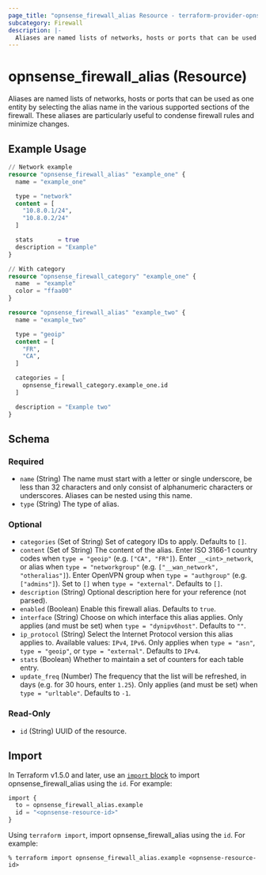 ```yaml
---
page_title: "opnsense_firewall_alias Resource - terraform-provider-opnsense"
subcategory: Firewall
description: |-
  Aliases are named lists of networks, hosts or ports that can be used as one entity by selecting the alias name in the various supported sections of the firewall. These aliases are particularly useful to condense firewall rules and minimize changes.
---
```


# opnsense_firewall_alias (Resource)

Aliases are named lists of networks, hosts or ports that can be used as one entity by selecting the alias name in the various supported sections of the firewall. These aliases are particularly useful to condense firewall rules and minimize changes.

## Example Usage

```terraform
// Network example
resource "opnsense_firewall_alias" "example_one" {
  name = "example_one"

  type = "network"
  content = [
    "10.8.0.1/24",
    "10.8.0.2/24"
  ]

  stats       = true
  description = "Example"
}

// With category
resource "opnsense_firewall_category" "example_one" {
  name  = "example"
  color = "ffaa00"
}

resource "opnsense_firewall_alias" "example_two" {
  name = "example_two"

  type = "geoip"
  content = [
    "FR",
    "CA",
  ]

  categories = [
    opnsense_firewall_category.example_one.id
  ]

  description = "Example two"
}
```

<!-- schema generated by tfplugindocs -->
## Schema

### Required

- `name` (String) The name must start with a letter or single underscore, be less than 32 characters and only consist of alphanumeric characters or underscores. Aliases can be nested using this name.
- `type` (String) The type of alias.

### Optional

- `categories` (Set of String) Set of category IDs to apply. Defaults to `[]`.
- `content` (Set of String) The content of the alias. Enter ISO 3166-1 country codes when `type = "geoip"` (e.g. `["CA", "FR"]`). Enter `__<int>_network`, or alias when `type = "networkgroup"` (e.g. `["__wan_network", "otheralias"]`). Enter OpenVPN group when `type = "authgroup"` (e.g. `["admins"]`). Set to `[]` when `type = "external"`. Defaults to `[]`.
- `description` (String) Optional description here for your reference (not parsed).
- `enabled` (Boolean) Enable this firewall alias. Defaults to `true`.
- `interface` (String) Choose on which interface this alias applies. Only applies (and must be set) when `type = "dynipv6host"`. Defaults to `""`.
- `ip_protocol` (String) Select the Internet Protocol version this alias applies to. Available values: `IPv4`, `IPv6`. Only applies when `type = "asn"`, `type = "geoip"`, or `type = "external"`. Defaults to `IPv4`.
- `stats` (Boolean) Whether to maintain a set of counters for each table entry.
- `update_freq` (Number) The frequency that the list will be refreshed, in days (e.g. for 30 hours, enter `1.25`). Only applies (and must be set) when `type = "urltable"`. Defaults to `-1`.

### Read-Only

- `id` (String) UUID of the resource.

## Import

In Terraform v1.5.0 and later, use an [`import` block](https://developer.hashicorp.com/terraform/language/import) to import opnsense_firewall_alias using the `id`. For example:

```terraform
import {
  to = opnsense_firewall_alias.example
  id = "<opnsense-resource-id>"
}
```

Using `terraform import`, import opnsense_firewall_alias using the `id`. For example:

```console
% terraform import opnsense_firewall_alias.example <opnsense-resource-id>
```